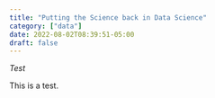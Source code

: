 ```yaml
---
title: "Putting the Science back in Data Science"
category: ["data"]
date: 2022-08-02T08:39:51-05:00
draft: false
---
```


*Test*

This is a test.
